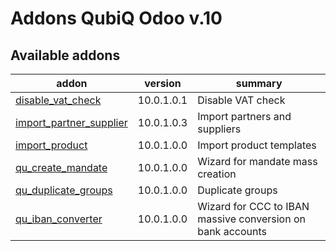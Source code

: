 Addons QubiQ Odoo v.10
=============================

[//]: # (addons)

Available addons
----------------
addon | version | summary
--- | --- | ---
[disable_vat_check](disable_vat_check/) | 10.0.1.0.1 | Disable VAT check
[import_partner_supplier](import_partner_supplier/) | 10.0.1.0.3 | Import partners and suppliers
[import_product](import_product/) | 10.0.1.0.0 | Import product templates
[qu_create_mandate](qu_create_mandate/) | 10.0.1.0.0 | Wizard for mandate mass creation
[qu_duplicate_groups](qu_duplicate_groups/) | 10.0.1.0.0 | Duplicate groups
[qu_iban_converter](qu_iban_converter/) | 10.0.1.0.0 | Wizard for CCC to IBAN massive conversion on bank accounts


[//]: # (end addons)
